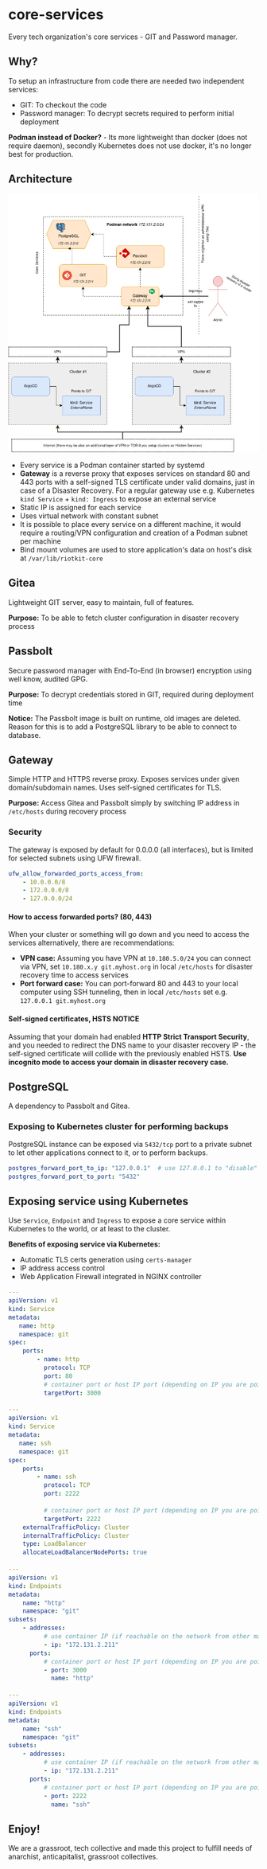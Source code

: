 core-services
=============

Every tech organization's core services - GIT and Password manager.

Why?
----

To setup an infrastructure from code there are needed two independent services:
- GIT: To checkout the code
- Password manager: To decrypt secrets required to perform initial deployment

**Podman instead of Docker?** - Its more lightweight than docker (does not require daemon), secondly Kubernetes does not use docker, it's no longer best for production.

Architecture
------------

![architecture](./docs/architecture.png)

- Every service is a Podman container started by systemd
- **Gateway** is a reverse proxy that exposes services on standard 80 and 443 ports with a self-signed TLS certificate under valid domains, just in case of a Disaster Recovery. For a regular gateway use e.g. Kubernetes `kind Service` + `kind: Ingress` to expose an external service
- Static IP is assigned for each service
- Uses virtual network with constant subnet
- It is possible to place every service on a different machine, it would require a routing/VPN configuration and creation of a Podman subnet per machine
- Bind mount volumes are used to store application's data on host's disk at `/var/lib/riotkit-core`

Gitea
-----

Lightweight GIT server, easy to maintain, full of features.

**Purpose:** To be able to fetch cluster configuration in disaster recovery process

Passbolt
--------

Secure password manager with End-To-End (in browser) encryption using well know, audited GPG.

**Purpose:** To decrypt credentials stored in GIT, required during deployment time

**Notice:** The Passbolt image is built on runtime, old images are deleted. Reason for this is to add a PostgreSQL library to be able to connect to database.

Gateway
-------

Simple HTTP and HTTPS reverse proxy. Exposes services under given domain/subdomain names. Uses self-signed certificates for TLS.

**Purpose:** Access Gitea and Passbolt simply by switching IP address in `/etc/hosts` during recovery process

### Security

The gateway is exposed by default for 0.0.0.0 (all interfaces), but is limited for selected subnets using UFW firewall.

```yaml
ufw_allow_forwarded_ports_access_from:
    - 10.0.0.0/8
    - 172.0.0.0/8
    - 127.0.0.0/24
```

#### How to access forwarded ports? (80, 443)

When your cluster or something will go down and you need to access the services alternatively, there are recommendations:

- **VPN case:** Assuming you have VPN at `10.180.5.0/24` you can connect via VPN, set `10.180.x.y git.myhost.org` in local `/etc/hosts` for disaster recovery time to access services
- **Port forward case:** You can port-forward 80 and 443 to your local computer using SSH tunneling, then in local `/etc/hosts` set e.g. `127.0.0.1 git.myhost.org`

#### Self-signed certificates, HSTS NOTICE

Assuming that your domain had enabled **HTTP Strict Transport Security**, and you needed to redirect the DNS name to your disaster recovery IP - the self-signed certificate
will collide with the previously enabled HSTS. **Use incognito mode to access your domain in disaster recovery case.**

PostgreSQL
----------

A dependency to Passbolt and Gitea.

### Exposing to Kubernetes cluster for performing backups

PostgreSQL instance can be exposed via `5432/tcp` port to a private subnet to let other applications connect to it, or to perform backups.

```yaml
postgres_forward_port_to_ip: "127.0.0.1"  # use 127.0.0.1 to "disable" port forwarding. Use your private subnet address to expose PostgreSQL into e.g. Kubernetes cluster
postgres_forward_port_to_port: "5432"
```

Exposing service using Kubernetes
---------------------------------

Use `Service`, `Endpoint` and `Ingress` to expose a core service within Kubernetes to the world, or at least to the cluster.

**Benefits of exposing service via Kubernetes:**
- Automatic TLS certs generation using `certs-manager`
- IP address access control
- Web Application Firewall integrated in NGINX controller

```yaml
---
apiVersion: v1
kind: Service
metadata:
   name: http
   namespace: git
spec:
    ports:
        - name: http
          protocol: TCP
          port: 80
          # container port or host IP port (depending on IP you are pointing at)
          targetPort: 3000

---
apiVersion: v1
kind: Service
metadata:
   name: ssh
   namespace: git
spec:
    ports:
        - name: ssh
          protocol: TCP
          port: 2222
          
          # container port or host IP port (depending on IP you are pointing at)
          targetPort: 2222
    externalTrafficPolicy: Cluster
    internalTrafficPolicy: Cluster
    type: LoadBalancer
    allocateLoadBalancerNodePorts: true

---
apiVersion: v1
kind: Endpoints
metadata:
    name: "http"
    namespace: "git"
subsets:
    - addresses:
          # use container IP (if reachable on the network from other machine) or IP of a host machine, where container is running and have a port forwarded to (and not blocked on firewall)
          - ip: "172.131.2.211"  
      ports:
          # container port or host IP port (depending on IP you are pointing at)
          - port: 3000
            name: "http"

---
apiVersion: v1
kind: Endpoints
metadata:
    name: "ssh"
    namespace: "git"
subsets:
    - addresses:
          # use container IP (if reachable on the network from other machine) or IP of a host machine, where container is running and have a port forwarded to (and not blocked on firewall)
          - ip: "172.131.2.211"
      ports:
          # container port or host IP port (depending on IP you are pointing at)
          - port: 2222
            name: "ssh"
```

Enjoy!
------

We are a grassroot, tech collective and made this project to fulfill needs of anarchist, anticapitalist, grassroot collectives.
